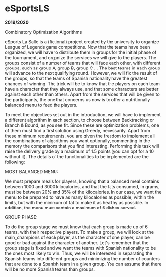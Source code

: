 # eSportsLS

**2019/2020**

Combinatory Optimization Algorithms

eSports La Salle is a (fictional) project created by the university to organize League of Legends game competitions. Now that the teams have been organized, we will have to distribute them in groups for the initial phase of the tournament, and organize the services we will give to the players.
The groups consist of a number of teams that will face each other, with different groups, such as group A, group B, group C ... The best teams in each group will advance to the next qualifying round.
However, we will fix the result of the groups, so that the teams of Spanish nationality have the greatest chances of winning. The trick will be to know that the players on each team have a character that they always use, and that some characters are better against each other than others.
Apart from the services that will be given to the participants, the one that concerns us now is to offer a nutritionally balanced menu to feed the players.


To meet the objectives set out in the introduction, we will have to implement a different algorithm in each section, to choose between Backtracking or Branch & Bound, as you see fit. Since these are optimization problems, one of them must find a first solution using Greedy, necessarily.
Apart from these minimum requirements, you are given the freedom to implement all the combinations of algorithms you want optionally, commenting in the memory the comparisons that you find interesting. Performing this task will raise the delivery grade by a maximum of 1.5 points (you can opt for a 10 without it).
The details of the functionalities to be implemented are the following:

MOST BALANCED MENU:

We must prepare meals for players, knowing that a balanced meal contains between 1000 and 3000 kilocalories, and that the fats consumed, in grams, must be between 20% and 35% of the kilocalories.
In our case, we want the menu to be prepared to have as many kilocalories as possible, within the limits, but with the minimum of fat to make it as healthy as possible.
In addition, the menu must contain a maximum of 5 dishes served.

GROUP PHASE:

To do the group stage we must know that each group is made up of 6 teams, with their respective players. To make a group, we will look at the main_champions of each player, as the character of one player, can be good or bad against the character of another.
Let's remember that the group stage is fixed and we want the teams with Spanish nationality to be the ones most likely to win. Thus, we will be interested in separating the Spanish teams into different groups and minimizing the number of counters that are done to a Spanish team in a given group.
You can assume that there will be no more Spanish teams than groups.
